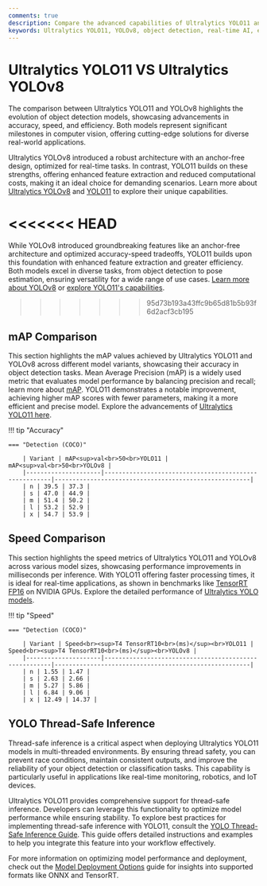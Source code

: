 ```yaml
---
comments: true
description: Compare the advanced capabilities of Ultralytics YOLO11 and YOLOv8 to discover which model delivers superior performance in object detection, real-time AI, and edge AI applications. Explore their key differences in accuracy, speed, and adaptability across various computer vision tasks.
keywords: Ultralytics YOLO11, YOLOv8, object detection, real-time AI, edge AI, computer vision, Ultralytics models, AI comparison
---
```


# Ultralytics YOLO11 VS Ultralytics YOLOv8

The comparison between Ultralytics YOLO11 and YOLOv8 highlights the evolution of object detection models, showcasing advancements in accuracy, speed, and efficiency. Both models represent significant milestones in computer vision, offering cutting-edge solutions for diverse real-world applications.

Ultralytics YOLOv8 introduced a robust architecture with an anchor-free design, optimized for real-time tasks. In contrast, YOLO11 builds on these strengths, offering enhanced feature extraction and reduced computational costs, making it an ideal choice for demanding scenarios. Learn more about [Ultralytics YOLOv8](https://docs.ultralytics.com/models/yolov8/) and [YOLO11](https://docs.ultralytics.com/models/yolo11/) to explore their unique capabilities.

# <<<<<<< HEAD

While YOLOv8 introduced groundbreaking features like an anchor-free architecture and optimized accuracy-speed tradeoffs, YOLO11 builds upon this foundation with enhanced feature extraction and greater efficiency. Both models excel in diverse tasks, from object detection to pose estimation, ensuring versatility for a wide range of use cases. [Learn more about YOLOv8](https://docs.ultralytics.com/models/yolov8/) or [explore YOLO11's capabilities](https://docs.ultralytics.com/models/yolo11/).

> > > > > > > 95d73b193a43ffc9b65d81b5b93f6d2acf3cb195

## mAP Comparison

This section highlights the mAP values achieved by Ultralytics YOLO11 and YOLOv8 across different model variants, showcasing their accuracy in object detection tasks. Mean Average Precision (mAP) is a widely used metric that evaluates model performance by balancing precision and recall; learn more about [mAP](https://www.ultralytics.com/glossary/mean-average-precision-map). YOLO11 demonstrates a notable improvement, achieving higher mAP scores with fewer parameters, making it a more efficient and precise model. Explore the advancements of [Ultralytics YOLO11 here](https://docs.ultralytics.com/models/yolo11/).

!!! tip "Accuracy"

    === "Detection (COCO)"

    	| Variant | mAP<sup>val<br>50<br>YOLO11 | mAP<sup>val<br>50<br>YOLOv8 |
    	|---------------------|-------------------------------------------------------|-------------------------------------------------------|
    	| n | 39.5 | 37.3 |
    	| s | 47.0 | 44.9 |
    	| m | 51.4 | 50.2 |
    	| l | 53.2 | 52.9 |
    	| x | 54.7 | 53.9 |


## Speed Comparison

This section highlights the speed metrics of Ultralytics YOLO11 and YOLOv8 across various model sizes, showcasing performance improvements in milliseconds per inference. With YOLO11 offering faster processing times, it is ideal for real-time applications, as shown in benchmarks like [TensorRT FP16](https://docs.ultralytics.com/integrations/tensorrt/) on NVIDIA GPUs. Explore the detailed performance of [Ultralytics YOLO models](https://docs.ultralytics.com/models/).

!!! tip "Speed"

    === "Detection (COCO)"

    	| Variant | Speed<br><sup>T4 TensorRT10<br>(ms)</sup><br>YOLO11 | Speed<br><sup>T4 TensorRT10<br>(ms)</sup><br>YOLOv8 |
    	|---------------------|-------------------------------------------------------|-------------------------------------------------------|
    	| n | 1.55 | 1.47 |
    	| s | 2.63 | 2.66 |
    	| m | 5.27 | 5.86 |
    	| l | 6.84 | 9.06 |
    	| x | 12.49 | 14.37 |

## YOLO Thread-Safe Inference

Thread-safe inference is a critical aspect when deploying Ultralytics YOLO11 models in multi-threaded environments. By ensuring thread safety, you can prevent race conditions, maintain consistent outputs, and improve the reliability of your object detection or classification tasks. This capability is particularly useful in applications like real-time monitoring, robotics, and IoT devices.

Ultralytics YOLO11 provides comprehensive support for thread-safe inference. Developers can leverage this functionality to optimize model performance while ensuring stability. To explore best practices for implementing thread-safe inference with YOLO11, consult the [YOLO Thread-Safe Inference Guide](https://docs.ultralytics.com/guides/yolo-thread-safe-inference/). This guide offers detailed instructions and examples to help you integrate this feature into your workflow effectively.

For more information on optimizing model performance and deployment, check out the [Model Deployment Options](https://docs.ultralytics.com/guides/model-deployment-options/) guide for insights into supported formats like ONNX and TensorRT.
